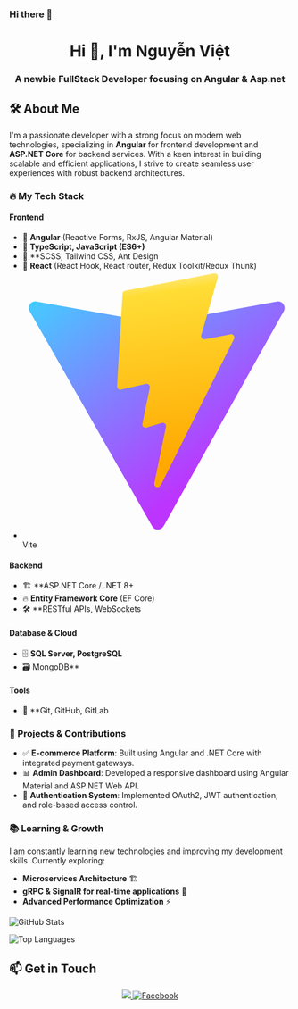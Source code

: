 ### Hi there 👋
<h1 align="center">Hi 👋, I'm Nguyễn Việt</h1>
<h3 align="center">A newbie FullStack Developer focusing on Angular & Asp.net</h3>

## 🛠️ About Me  
I'm a passionate developer with a strong focus on modern web technologies, specializing in **Angular** for frontend development and **ASP.NET Core** for backend services. With a keen interest in building scalable and efficient applications, I strive to create seamless user experiences with robust backend architectures.  

### 🔥 My Tech Stack  
#### Frontend  
- 🌟 **Angular** (Reactive Forms, RxJS, Angular Material)  
- 📜 **TypeScript, JavaScript (ES6+)**  
- 🎨 **SCSS, Tailwind CSS, Ant Design
- 🌟 **React** (React Hook, React router, Redux Toolkit/Redux Thunk)
- <svg xmlns="http://www.w3.org/2000/svg" viewBox="0 0 128 128"><defs><linearGradient id="a" x1="6" x2="235" y1="33" y2="344" gradientTransform="translate(0 .937) scale(.3122)" gradientUnits="userSpaceOnUse"><stop offset="0" stop-color="#41d1ff"/><stop offset="1" stop-color="#bd34fe"/></linearGradient><linearGradient id="b" x1="194.651" x2="236.076" y1="8.818" y2="292.989" gradientTransform="translate(0 .937) scale(.3122)" gradientUnits="userSpaceOnUse"><stop offset="0" stop-color="#ffea83"/><stop offset=".083" stop-color="#ffdd35"/><stop offset="1" stop-color="#ffa800"/></linearGradient></defs><path fill="url(#a)" d="M124.766 19.52 67.324 122.238c-1.187 2.121-4.234 2.133-5.437.024L3.305 19.532c-1.313-2.302.652-5.087 3.261-4.622L64.07 25.187a3.09 3.09 0 0 0 1.11 0l56.3-10.261c2.598-.473 4.575 2.289 3.286 4.594Zm0 0"/><path fill="url(#b)" d="M91.46 1.43 48.954 9.758a1.56 1.56 0 0 0-1.258 1.437l-2.617 44.168a1.563 1.563 0 0 0 1.91 1.614l11.836-2.735a1.562 1.562 0 0 1 1.88 1.836l-3.517 17.219a1.562 1.562 0 0 0 1.985 1.805l7.308-2.223c1.133-.344 2.223.652 1.985 1.812l-5.59 27.047c-.348 1.692 1.902 2.614 2.84 1.164l.625-.968 34.64-69.13c.582-1.16-.421-2.48-1.69-2.234l-12.185 2.352a1.558 1.558 0 0 1-1.793-1.965l7.95-27.562A1.56 1.56 0 0 0 91.46 1.43Zm0 0"/></svg>
 Vite

#### Backend  
- 🏗️ **ASP.NET Core / .NET 8+
- 🔥 **Entity Framework Core** (EF Core)  
- 🛠️ **RESTful APIs, WebSockets

#### Database & Cloud  
- 🗄️ **SQL Server, PostgreSQL**
- 🗃️  MongoDB**  

####  Tools  
- 📂 **Git, GitHub, GitLab

### 🚀 Projects & Contributions  
- ✅ **E-commerce Platform**: Built using Angular and .NET Core with integrated payment gateways.  
- 📊 **Admin Dashboard**: Developed a responsive dashboard using Angular Material and ASP.NET Web API.  
- 🔗 **Authentication System**: Implemented OAuth2, JWT authentication, and role-based access control.  

### 📚 Learning & Growth  
I am constantly learning new technologies and improving my development skills. Currently exploring:  
- **Microservices Architecture** 🏗️  
- **gRPC & SignalR for real-time applications** 📡  
- **Advanced Performance Optimization** ⚡  

<!-- GitHub Stats Card -->
![GitHub Stats](https://github-readme-stats.vercel.app/api?username=Vietokeman&theme=dark&show_icons=true&count_private=true)

<!-- Most Used Languages Card -->
![Top Languages](https://github-readme-stats.vercel.app/api/top-langs/?username=Vietokeman&theme=dark&layout=compact)
## 📫 Get in Touch
<div align="center">
  <a href="mailto:vietbmt19@gmail.com">
    <img src="https://img.shields.io/badge/Gmail-D14836?style=for-the-badge&logo=gmail&logoColor=white" />
  </a>
  <a href="https://www.facebook.com/vietphomaique123/">
    <img src="https://img.shields.io/badge/Facebook-%231877F2.svg?style=flat&logo=facebook&logoColor=white" alt="Facebook" />
  </a>
</div>
